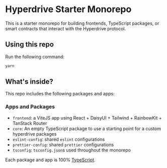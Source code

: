 # Hyperdrive Starter Monorepo

This is a starter monorepo for building frontends, TypeScript packages, or smart contracts that interact with the Hyperdrive protocol.

## Using this repo

Run the following command:

```sh
yarn
```

## What's inside?

This repo includes the following packages and apps:

### Apps and Packages

- `frontend`: a ViteJS app using React + DaisyUI + Tailwind + RainbowKit + TanStack Router
- `core`: An empty TypeScript package to use a starting point for a custom hyperdrive packages
- `eslint-config`: shared `eslint` configurations
- `prettier-config`: shared `prettier` configurations
- `tsconfig`: `tsconfig.json`s used throughout the monorepo

Each package and app is 100% [TypeScript](https://www.typescriptlang.org/).
